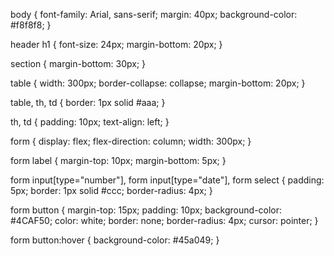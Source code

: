 body {
    font-family: Arial, sans-serif;
    margin: 40px;
    background-color: #f8f8f8;
}

header h1 {
    font-size: 24px;
    margin-bottom: 20px;
}

section {
    margin-bottom: 30px;
}

table {
    width: 300px;
    border-collapse: collapse;
    margin-bottom: 20px;
}

table, th, td {
    border: 1px solid #aaa;
}

th, td {
    padding: 10px;
    text-align: left;
}

form {
    display: flex;
    flex-direction: column;
    width: 300px;
}

form label {
    margin-top: 10px;
    margin-bottom: 5px;
}

form input[type="number"],
form input[type="date"],
form select {
    padding: 5px;
    border: 1px solid #ccc;
    border-radius: 4px;
}

form button {
    margin-top: 15px;
    padding: 10px;
    background-color: #4CAF50;
    color: white;
    border: none;
    border-radius: 4px;
    cursor: pointer;
}

form button:hover {
    background-color: #45a049;
}